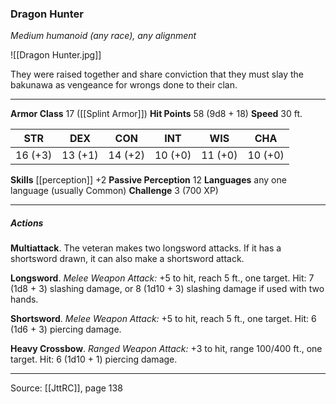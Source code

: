 ### Dragon Hunter
_Medium humanoid (any race), any alignment_

![[Dragon Hunter.jpg]]

They were raised together and share conviction that they must slay the bakunawa as vengeance for wrongs done to their clan.




---

**Armor Class** 17 ([[Splint Armor]])
**Hit Points** 58 (9d8 + 18)
**Speed** 30 ft.

| STR     | DEX     | CON     | INT     | WIS     | CHA     |
|---------|---------|---------|---------|---------|---------|
| 16 (+3) | 13 (+1) | 14 (+2) | 10 (+0) | 11 (+0) | 10 (+0) |

**Skills** [[perception]] +2
**Passive Perception** 12
**Languages** any one language (usually Common)
**Challenge** 3 (700 XP)

---

##### Actions
**Multiattack**. The veteran makes two longsword attacks. If it has a shortsword drawn, it can also make a shortsword attack.

**Longsword**. _Melee Weapon Attack:_ +5 to hit, reach 5 ft., one target. Hit: 7 (1d8 + 3) slashing damage, or 8 (1d10 + 3) slashing damage if used with two hands.

**Shortsword**. _Melee Weapon Attack:_ +5 to hit, reach 5 ft., one target. Hit: 6 (1d6 + 3) piercing damage.

**Heavy Crossbow**. _Ranged Weapon Attack:_ +3 to hit, range 100/400 ft., one target. Hit: 6 (1d10 + 1) piercing damage.


---

Source: [[JttRC]], page 138